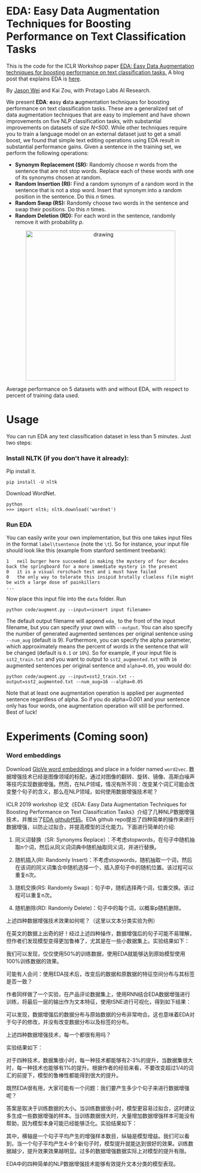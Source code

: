 # EDA: Easy Data Augmentation Techniques for Boosting Performance on Text Classification Tasks
This is the code for the ICLR Workshop paper [EDA: Easy Data Augmentation techniques for boosting performance on text classification tasks.](https://arxiv.org/abs/1901.11196) A blog post that explains EDA is [here](https://medium.com/@jason.20/these-are-the-easiest-data-augmentation-techniques-in-natural-language-processing-you-can-think-of-88e393fd610). 

By [Jason Wei](https://jasonwei20.github.io/research/) and Kai Zou, with Protago Labs AI Research.

We present **EDA**: **e**asy **d**ata **a**ugmentation techniques for boosting performance on text classification tasks. These are a generalized set of data augmentation techniques that are easy to implement and have shown improvements on five NLP classification tasks, with substantial improvements on datasets of size *N<500*. While other techniques require you to train a language model on an external dataset just to get a small boost, we found that simple text editing operations using EDA result in substantial performance gains. Given a sentence in the training set, we perform the following operations:

- **Synonym Replacement (SR):** Randomly choose *n* words from the sentence that are not stop words. Replace each of these words with one of its synonyms chosen at random.
- **Random Insertion (RI):** Find a random synonym of a random word in the sentence that is not a stop word. Insert that synonym into a random position in the sentence. Do this *n* times.
- **Random Swap (RS):** Randomly choose two words in the sentence and swap their positions. Do this *n* times.
- **Random Deletion (RD):** For each word in the sentence, randomly remove it with probability *p*.

<p align="center"> <img src="eda_figure.png" alt="drawing" width="400" class="center"> </p>
Average performance on 5 datasets with and without EDA, with respect to percent of training data used.

# Usage

You can run EDA any text classification dataset in less than 5 minutes. Just two steps:

### Install NLTK (if you don't have it already):

Pip install it.

```
pip install -U nltk
```

Download WordNet.
```
python
>>> import nltk; nltk.download('wordnet')
```

### Run EDA

You can easily write your own implementation, but this one takes input files in the format `label\tsentence` (note the `\t`). So for instance, your input file should look like this (example from stanford sentiment treebank):

```
1   neil burger here succeeded in making the mystery of four decades back the springboard for a more immediate mystery in the present 
0   it is a visual rorschach test and i must have failed 
0   the only way to tolerate this insipid brutally clueless film might be with a large dose of painkillers
...
```

Now place this input file into the `data` folder. Run 

```
python code/augment.py --input=<insert input filename>
```

The default output filename will append `eda_` to the front of the input filename, but you can specify your own with `--output`. You can also specify the number of generated augmented sentences per original sentence using `--num_aug` (default is 9). Furthermore, you can specify the alpha parameter, which approximately means the percent of words in the sentence that will be changed (default is `0.1` or `10%`). So for example, if your input file is `sst2_train.txt` and you want to output to `sst2_augmented.txt` with `16` augmented sentences per original sentence and `alpha=0.05`, you would do:

```
python code/augment.py --input=sst2_train.txt --output=sst2_augmented.txt --num_aug=16 --alpha=0.05
```

Note that at least one augmentation operation is applied per augmented sentence regardless of alpha. So if you do alpha=0.001 and your sentence only has four words, one augmentation operation will still be performed. Best of luck!

# Experiments (Coming soon)

### Word embeddings
Download [GloVe word embeddings](https://nlp.stanford.edu/projects/glove/) and place in a folder named `word2vec`.
数据增强技术已经是图像领域的标配，通过对图像的翻转、旋转、镜像、高斯白噪声等技巧实现数据增强。然而，在NLP领域，情况有所不同：改变某个词汇可能会改变整个句子的含义，那么在NLP领域，如何使用数据增强技术呢？

ICLR 2019 workshop 论文《EDA: Easy Data Augmentation Techniques for Boosting Performance on Text Classification Tasks》介绍了几种NLP数据增强技术，并推出了[EDA github代码](jasonwei20/eda_nlp)。EDA github repo提出了四种简单的操作来进行数据增强，以防止过拟合，并提高模型的泛化能力。下面进行简单的介绍:


1. 同义词替换（SR: Synonyms Replace）：不考虑stopwords，在句子中随机抽取n个词，然后从同义词词典中随机抽取同义词，并进行替换。

2. 随机插入(RI: Randomly Insert)：不考虑stopwords，随机抽取一个词，然后在该词的同义词集合中随机选择一个，插入原句子中的随机位置。该过程可以重复n次。

3. 随机交换(RS: Randomly Swap)：句子中，随机选择两个词，位置交换。该过程可以重复n次。

4. 随机删除(RD: Randomly Delete)：句子中的每个词，以概率p随机删除。


上述四种数据增强技术效果如何呢？（这里以文本分类实验为例）

在英文的数据上出奇的好！经过上述四种操作，数据增强后的句子可能不易理解，但作者们发现模型变得更加鲁棒了，尤其是在一些小数据集上。实验结果如下：




我们可以发现，仅仅使用50%的训练数据，使用EDA就能够达到原始模型使用100%训练数据的效果。


可能有人会问：使用EDA技术后，改变后的数据和原数据的特征空间分布与其标签是否一致？

作者同样做了一个实验，在产品评论数据集上，使用RNN结合EDA数据增强进行训练，将最后一层的输出作为文本特征，使用tSNE进行可视化，得到如下结果：




可以发现，数据增强后的数据分布与原始数据的分布非常吻合。这也意味着EDA对于句子的修改，并没有改变数据分布以及标签的分布。


上述四种数据增强技术，每一个都很有用吗？

实验结果如下：



对于四种技术，数据集很小时，每一种技术都能够有2-3%的提升，当数据集很大时，每一种技术也能够有1%的提升。根据作者的经验来看，不要改变超过1/4的词汇的前提下，模型的鲁棒性都能得到很大的提升。


既然EDA很有用，大家可能有一个问题：我们要产生多少个句子来进行数据增强呢？

答案是取决于训练数据的大小。当训练数据很小时，模型更容易过拟合，这时建议多生成一些数据增强的样本。当训练数据很大时，大量增加数据增强样本可能没有帮助，因为模型本身可能已经能够泛化。实验结果如下：




其中，横轴是一个句子平均产生的增强样本数目，纵轴是模型增益。我们可以看到，当一个句子平均产生4-8个新句子时，模型提升就能达到很好的效果。训练数据越少，提升效果效果越明显。过多的数据增强数据实际上对模型的提升有限。

EDA中的四种简单的NLP数据增强技术能够有效提升文本分类的模型表现。

